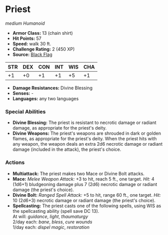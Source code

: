 # Priest

*medium* *Humanoid*

- **Armor Class:** 13 (chain shirt)
- **Hit Points:** 57 
- **Speed:** walk 30 ft.
- **Challenge Rating:** 2 (450 XP)
- **Source:** [Black Flag](https://koboldpress.com/kpstore/product/tovrpg-pg-mv/)

| STR | DEX | CON | INT | WIS | CHA |
| --- | --- | --- | --- | --- | --- |
| +1 | +0 | +1 | +1 | +5 | +1 |

- **Damage Resistances:** Divine Blessing
- **Senses:** -
- **Languages:** any two languages

### Special Abilities

- **Divine Blessing:** The priest is resistant to necrotic damage or radiant damage, as appropriate for the priest's deity.
- **Divine Weapons:** The priest's weapons are shrouded in dark or golden flames, as appropriate for the priest's deity. When the priest hits with any weapon, the weapon deals an extra 2d6 necrotic damage or radiant damage (included in the attack), the priest's choice.

### Actions

- **Multiattack:** The priest makes two Mace or Divine Bolt attacks.
- **Mace:** _Melee Weapon Attack:_ +3 to hit, reach 5 ft., one target. _Hit:_ 4 (1d6+1) bludgeoning damage plus 7 (2d6) necrotic damage or radiant damage (the priest's choice).
- **Divine Bolt:** _Ranged Spell Attack:_ +5 to hit, range 60 ft., one target. _Hit:_ 10 (2d6+3) necrotic damage or radiant damage (the priest's choice).
- **Spellcasting:** The priest casts one of the following spells, using WIS as the spellcasting ability (spell save DC 13).<br>At will: _guidance_, _light_, _thaumaturgy_<br>2/day each: _bane_, _bless_, _cure wounds_<br>1/day each: _dispel magic_, _restoration_
